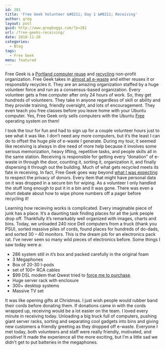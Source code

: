 ```yaml
---
id: 281
title: 'Free Geek Volunteer &#8211; Day 1 &#8211; Receiving'
author: greg
layout: post
guid: http://www.gregboggs.com/?p=281
url: /free-geeks-receiving/
date: 2010-11-20
categories:
  - Blog
tags:
  - Free Geek
menu: featured
---
```

Free Geek is a [Portland computer reuse][1] and [recycling][2] non-profit organization. Free Geek takes in [almost all e-waste][3] and either reuses it or responsibly recycles it. They are an amazing organization staffed by a huge volunteer force and run as a consensus-based organization. Every volunteer gets a free computer after only 24 hours of work. So, they get hundreds of volunteers. They take in anyone regardless of skill or ability and they provide training, friendly oversight, and lots of encouragement. They even teach you free classes before you leave home with your Ubuntu computer. Yes, Free Geek only sells computers with the Ubuntu [Free][4] operating system on them!

I took the tour for fun and had to sign up for a couple volunteer hours just to see what it was like. I don&#8217;t need any more computers, but it&#8217;s the least I can do to offset the huge pile of e-waste I generate. During my tour, it seemed like receiving is always in dire need of more help because it involves some serious memorization, heavy lifting, repetitive tasks, and people skills all in the same station. Receiving is responsible for getting every &#8220;donation&#8221; of e-waste in through the door, counting it, sorting it, organization it, and finally dispersing it through out the building. Much of what gets recycled meets its fate in receiving. In fact, Free Geek goes way beyond [what I was expecting][5] to respect the privacy of donors. Every item that might have personal data on it was dropped in a secure bin for wiping. As a volunteer I only handled the stuff long enough to put it in a bin and it was gone. There was even a short debate about how to wipe phone numbers off a pager before recycling it!

Learning how recieving works is complicated. Every imaginable piece of junk has a place. It&#8217;s a daunting task finding places for all the junk people drop off. Thankfully it&#8217;s remarkably well organized with images, charts and bins. Today, we unloaded 240 nice Dell computers from a truck (thank you PSU), sorted massive piles of cords, found places for hundreds of do-dads, and sorted 30 &#8211; 40 monitors. This is the dream job for an electronics pack rat. I&#8217;ve never seen so many wild pieces of electronics before. Some things I saw today were a:

  * 286 system still in it&#8217;s box and packed carefully in the original foam
  * 3 Megaphones
  * Box of 20-30 I-pods
  * set of 100+ RCA cables
  * $99 DSL modem that Qwest tried to [force me to purchase][6].
  * Huge server rack with enclosure
  * 300+ desktop systems
  * Massive TV set

It was like opening gifts at Christmas. I just wish people would rubber band their cords before donating them. If donations came in with the cords wrapped up, receiving would be a lot easier on the team. I loved every minute in receiving today. Unloading a big truck full of computers, pushing giant server racks, sorting and separating cool gadgets into bins and giving new customers a friendly greeting as they dropped off e-waste. Everyone I met today, both volunteers and staff were really friendly, motivated, and positive! It made the experience all the more exciting, but I&#8217;m a little sad we didn&#8217;t get to put batteries in the megaphones.

 [1]: http://www.freegeek.org/about/reuse/
 [2]: http://www.freegeek.org/about/recycle/
 [3]: http://www.freegeek.org/donate/what-we-take/
 [4]: http://www.freegeek.org/about/foss/
 [5]: http://www.freegeek.org/donate/security/
 [6]: /netopia-3000-att-dsl-modem-qwest/
